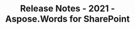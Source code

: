 ﻿---
title: Release Notes - 2021 - Aspose.Words for SharePoint
articleTitle: Release Notes - 2021
linktitle: Release Notes - 2021
description: "Release Notes - 2021 – learn about the latest updates and fixes."
type: docs
weight: 8
url: /sharepoint/release-notes-2021/
---


